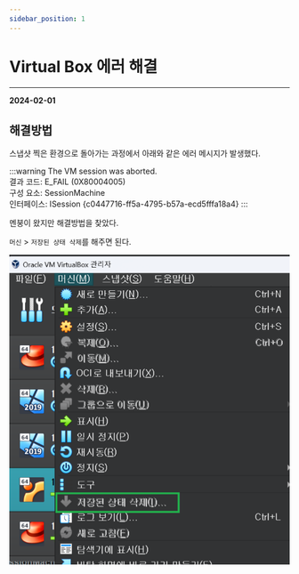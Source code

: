 ```yaml
---
sidebar_position: 1
---
```


# Virtual Box 에러 해결
---

**2024-02-01**

## 해결방법

스냅샷 찍은 환경으로 돌아가는 과정에서 아래와 같은 에러 메시지가 발생했다.

:::warning
The VM session was aborted.  
결과 코드: E_FAIL (0X80004005)  
구성 요소: SessionMachine   
인터페이스: ISession {c0447716-ff5a-4795-b57a-ecd5fffa18a4}
:::

멘붕이 왔지만 해결방법을 찾았다.

`머신` > `저장된 상태 삭제`를 해주면 된다.

![Alt text](./img/1-10/image.png)